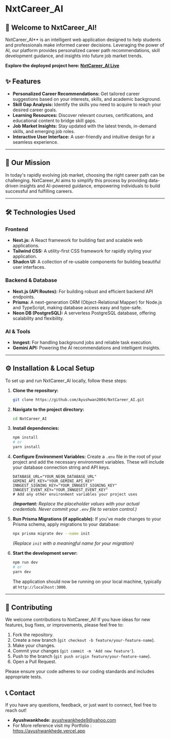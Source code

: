 # NxtCareer_AI

## 🚀 Welcome to NxtCareer\_AI\!

NxtCareer\_AI** is an intelligent web application designed to help students and professionals make informed career decisions. Leveraging the power of AI, our platform provides personalized career path recommendations, skill development guidance, and insights into future job market trends.

**Explore the deployed project here: [NxtCareer\_AI Live](https://nxtcareerai.vercel.app)**

## ✨ Features

  * **Personalized Career Recommendations:** Get tailored career suggestions based on your interests, skills, and academic background.
  * **Skill Gap Analysis:** Identify the skills you need to acquire to reach your desired career goals.
  * **Learning Resources:** Discover relevant courses, certifications, and educational content to bridge skill gaps.
  * **Job Market Insights:** Stay updated with the latest trends, in-demand skills, and emerging job roles.
  * **Interactive User Interface:** A user-friendly and intuitive design for a seamless experience.

-----

## 🎯 Our Mission

In today's rapidly evolving job market, choosing the right career path can be challenging. NxtCareer\_AI aims to simplify this process by providing data-driven insights and AI-powered guidance, empowering individuals to build successful and fulfilling careers.

-----

## 🛠️ Technologies Used

### Frontend

  * **Next.js:** A React framework for building fast and scalable web applications.
  * **Tailwind CSS:** A utility-first CSS framework for rapidly styling your application.
  * **Shadcn UI:** A collection of re-usable components for building beautiful user interfaces.

### Backend & Database

  * **Next.js (API Routes):** For building robust and efficient backend API endpoints.
  * **Prisma:** A next-generation ORM (Object-Relational Mapper) for Node.js and TypeScript, making database access easy and type-safe.
  * **Neon DB (PostgreSQL):** A serverless PostgreSQL database, offering scalability and flexibility.

### AI & Tools

  * **Inngest:** For handling background jobs and reliable task execution.
  * **Gemini API:** Powering the AI recommendations and intelligent insights.

-----

## ⚙️ Installation & Local Setup

To set up and run NxtCareer\_AI locally, follow these steps:

1.  **Clone the repository:**

    ```bash
    git clone https://github.com/Ayushwan2004/NxtCareer_AI.git
    ```

2.  **Navigate to the project directory:**

    ```bash
    cd NxtCareer_AI
    ```

3.  **Install dependencies:**

    ```bash
    npm install
    # or
    yarn install
    ```

4.  **Configure Environment Variables:**
    Create a `.env` file in the root of your project and add the necessary environment variables. These will include your database connection string and API keys.

    ```
    DATABASE_URL="YOUR_NEON_DATABASE_URL"
    GEMINI_API_KEY="YOUR_GEMINI_API_KEY"
    INNGEST_SIGNING_KEY="YOUR_INNGEST_SIGNING_KEY"
    INNGEST_EVENT_KEY="YOUR_INNGEST_EVENT_KEY"
    # Add any other environment variables your project uses
    ```

    *(**Important:** Replace the placeholder values with your actual credentials. Never commit your `.env` file to version control.)*

5.  **Run Prisma Migrations (if applicable):**
    If you've made changes to your Prisma schema, apply migrations to your database:

    ```bash
    npx prisma migrate dev --name init
    ```

    *(Replace `init` with a meaningful name for your migration)*

6.  **Start the development server:**

    ```bash
    npm run dev
    # or
    yarn dev
    ```

    The application should now be running on your local machine, typically at `http://localhost:3000`.

-----

## 🤝 Contributing

We welcome contributions to NxtCareer\_AI\! If you have ideas for new features, bug fixes, or improvements, please feel free to:

1.  Fork the repository.
2.  Create a new branch (`git checkout -b feature/your-feature-name`).
3.  Make your changes.
4.  Commit your changes (`git commit -m 'Add new feature'`).
5.  Push to the branch (`git push origin feature/your-feature-name`).
6.  Open a Pull Request.

Please ensure your code adheres to our coding standards and includes appropriate tests.

## 📞 Contact

If you have any questions, feedback, or just want to connect, feel free to reach out\!

  * **Ayushwankhede:** ayushwankhede9@yahoo.com
  * For More reference visit my Portfolio : https://ayushwankhede.vercel.app
